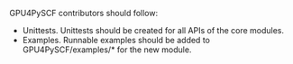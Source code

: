 GPU4PySCF contributors should follow:
- Unittests. Unittests should be created for all APIs of the core modules.
- Examples. Runnable examples should be added to GPU4PySCF/examples/* for the new module.